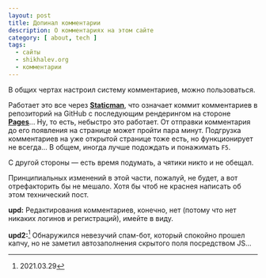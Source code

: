 ```yaml
---
layout: post
title: Допинал комментарии
description: О комментариях на этом сайте
category: [ about, tech ]
tags:
  - сайты
  - shikhalev.org
  - комментарии
---
```

В общих чертах настроил систему комментариев, можно пользоваться.

Работает это все через **[Staticman][staticman]**, что означает коммит комментариев в репозиторий на GitHub
с последующим рендерингом на стороне **[Pages][pages]**... Ну, то есть, небыстро это работает. От отправки
комментария до его появления на странице может пройти пара минут. Подгрузка комментариев на уже открытой
странице тоже есть, но функционирует не всегда... В общем, иногда лучше подождать и понажимать `F5`.

С другой стороны — есть время подумать, а чятики никто и не обещал.

Принципиальных изменений в этой части, пожалуй, не будет, а вот отрефакторить бы не мешало. Хотя бы чтоб
не краснея написать об этом технический пост.

**upd:** Редактирования комментариев, конечно, нет (потому что нет никаких логинов и регистраций), имейте
в виду.

**upd2:**[^upd2] Обнаружился невезучий спам-бот, который спокойно прошел капчу, но не заметил автозаполнения
скрытого поля посредством JS...

[^upd2]: 2021.03.29

[staticman]: https://staticman.net/
[pages]: https://pages.github.com/
